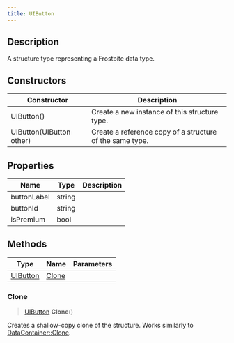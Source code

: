 ```yaml
---
title: UIButton
---
```

## Description

A structure type representing a Frostbite data type.

## Constructors

| Constructor              | Description                                              |
| ------------------------ | -------------------------------------------------------- |
| UIButton()               | Create a new instance of this structure type.            |
| UIButton(UIButton other) | Create a reference copy of a structure of the same type. |

## Properties

| Name        | Type   | Description |
| ----------- | ------ | ----------- |
| buttonLabel | string |             |
| buttonId    | string |             |
| isPremium   | bool   |             |

## Methods

| Type                 | Name            | Parameters |
| -------------------- | --------------- | ---------- |
| [UIButton](UIButton) | [Clone](#clone) |            |

### Clone

> [UIButton](UIButton) **Clone**()

Creates a shallow-copy clone of the structure. Works similarly to [DataContainer::Clone](/vext/ref/shared/class/datacontainer#clone).
